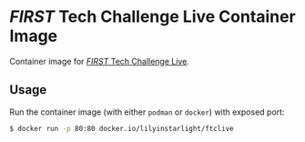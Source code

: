 # _FIRST_ Tech Challenge Live Container Image

Container image for [_FIRST_ Tech Challenge Live](https://github.com/FIRST-Tech-Challenge/scorekeeper).

## Usage

Run the container image (with either `podman` or `docker`) with exposed port:

```sh
$ docker run -p 80:80 docker.io/lilyinstarlight/ftclive
```
